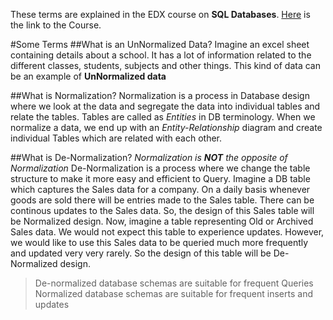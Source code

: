 These terms are explained in the EDX course on **SQL Databases**. [Here](https://courses.edx.org/courses/course-v1:Microsoft+DAT215.1x+1T2018/course/) is the link to the Course.

#Some Terms
##What is an UnNormalized Data?
Imagine an excel sheet containing details about a school.
It has a lot of information related to the different classes, students, subjects and other things.
This kind of data can be an example of **UnNormalized data**


##What is Normalization?
Normalization is a process in Database design where we look at the data and segregate the data into individual tables and relate the tables. Tables are  called as *Entities* in DB terminology.
When we normalize a data, we end up with an *Entity-Relationship* diagram and create individual Tables which are related with each other.

##What is De-Normalization?
*Normalization is **NOT** the opposite of Normalization*
De-Normalization is a process where we change the table structure to make it more easy and efficient to Query. 
Imagine a DB table which captures the Sales data for a company. On a daily basis whenever goods are sold there will be entries made to the Sales table. There can be continous updates to the Sales data. So, the design of this Sales table will be Normalized design.
Now, imagine a table representing Old or Archived Sales data. We would not expect this table to experience updates. However, we would like to use this Sales data to be queried much more frequently and updated very very rarely. So the design of this table will be De-Normalized design.

>De-normalized database schemas are suitable for frequent Queries
>Normalized database schemas are suitable for frequent inserts and updates
